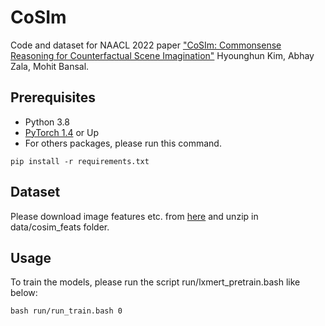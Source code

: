 # CoSIm
Code and dataset for NAACL 2022 paper ["CoSIm: Commonsense Reasoning for Counterfactual Scene Imagination"](https://arxiv.org/abs/2207.03961) Hyounghun Kim, Abhay Zala, Mohit Bansal.


## Prerequisites

- Python 3.8
- [PyTorch 1.4](http://pytorch.org/) or Up
- For others packages, please run this command.
```
pip install -r requirements.txt
```

## Dataset
Please download image features etc. from [here](https://drive.google.com/file/d/1hm-CKavVeKt0ixzKRfyxSrBqeey0tqRz/view?usp=sharing) and unzip in data/cosim_feats folder.<br>

## Usage

To train the models, please run the script run/lxmert_pretrain.bash like below:
```
bash run/run_train.bash 0  
```
